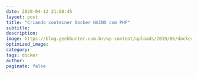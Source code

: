 ```yaml
---
date: 2020-04-12 21:08:45
layout: post
title: "Criando conteiner Docker NGINX com PHP"
subtitle:
description:
image: https://blog.geekhunter.com.br/wp-content/uploads/2019/06/docker-na-pratica-como-construir-uma-aplicacao-2.png
optimized_image:
category:
tags: docker
author:
paginate: false
---
```

